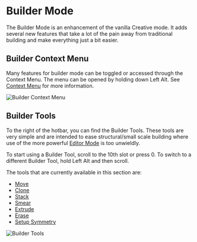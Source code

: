 # Builder Mode
The Builder Mode is an enhancement of the vanilla Creative mode. It adds several new features that take a lot of the pain away from traditional building and make everything just a bit easier.


## Builder Context Menu
Many features for builder mode can be toggled or accessed through the Context Menu. The menu can be opened by holding down Left Alt. See [Context Menu](/builder/contextmenu.md) for more information.

![Builder Context Menu](/img/AltMenuOverview.png)

## Builder Tools
To the right of the hotbar, you can find the Builder Tools. These tools are very simple and are intended to ease structural/small scale building where use of the more powerful [Editor Mode](/editor/intro.md) is too unwieldly.

To start using a Builder Tool, scroll to the 10th slot or press 0.
To switch to a different Builder Tool, hold Left Alt and then scroll.

The tools that are currently available in this section are:
- [Move](/builder/move.md)
- [Clone](/builder/clone.md)
- [Stack](/builder/stack.md)
- [Smear](/builder/smear.md)
- [Extrude](/builder/extrude.md)
- [Erase](/builder/erase.md)
- [Setup Symmetry](/builder/setupsymmetry.md)

![Builder Tools](/img/BuilderToolsOverview.png)

